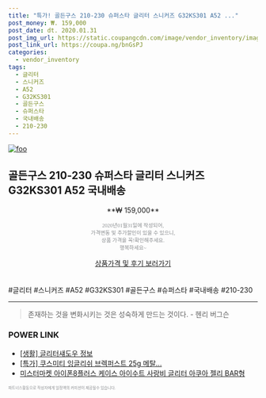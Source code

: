```yaml
--- 
title: "특가! 골든구스 210-230 슈퍼스타 글리터 스니커즈 G32KS301 A52 ..." 
post_money: ₩. 159,000 
post_date: dt. 2020.01.31 
post_img_url: https://static.coupangcdn.com/image/vendor_inventory/images/2018/10/11/16/7/c3699ea9-046d-4ebc-bba6-4db6170a3c16.jpg 
post_link_url: https://coupa.ng/bnGsPJ 
categories: 
  - vendor_inventory 
tags: 
  - 글리터 
  - 스니커즈 
  - A52 
  - G32KS301 
  - 골든구스 
  - 슈퍼스타 
  - 국내배송 
  - 210-230 
--- 
```

[![foo](https://static.coupangcdn.com/image/vendor_inventory/images/2018/10/11/16/7/c3699ea9-046d-4ebc-bba6-4db6170a3c16.jpg)](https://coupa.ng/bnGsPJ) 

## 골든구스 210-230 슈퍼스타 글리터 스니커즈 G32KS301 A52 국내배송 
<p style="text-align: center;">**₩ 159,000**</p> 
<p style="text-align: center;"><span style="color: #898c8f; font-family: Georgia,Times,serif; font-size: 0.75em;">2020년01월31일에 작성되어, <br>가격변동 및 추가할인이 있을 수 있으니,<br> 상품 가격을 꼭!확인해주세요.<br>행복하세요~</span> 
</p>	 
<div markdown="0" style="text-align: center;"><a href="https://coupa.ng/bnGsPJ" class="btn btn--success">상품가격 및 후기 보러가기</a></div> 
<br><br> 
  #글리터 #스니커즈 #A52 #G32KS301 #골든구스 #슈퍼스타 #국내배송 #210-230 
<hr> 

> 존재하는 것을 변화시키는 것은 성숙하게 만드는 것이다. - 헨리 버그슨 


### POWER LINK

* <a href="https://blog.naver.com/sakai111/221766339975" target="_blank"> [생활] 글리터섀도우 정보 </a>
* <a href="https://blog.naver.com/santokki14/221788393427" target="_blank">[특가] 쿠스미티 잉글리쉬 브렉퍼스트 25g 메탈...</a>
* <a href="https://blog.naver.com/fasyy4321/221786986192" target="_blank">미스터마켓 아이폰8플러스 케이스 아이수트 사랑비 글리터 아쿠아 젤리 BAR형</a>

<span style="color: #898c8f; font-family: Georgia,Times,serif; font-size: 0.55em;">파트너스활동으로 작성자에게 일정액의 커미션이 제공될수 있습니다.</span> 
